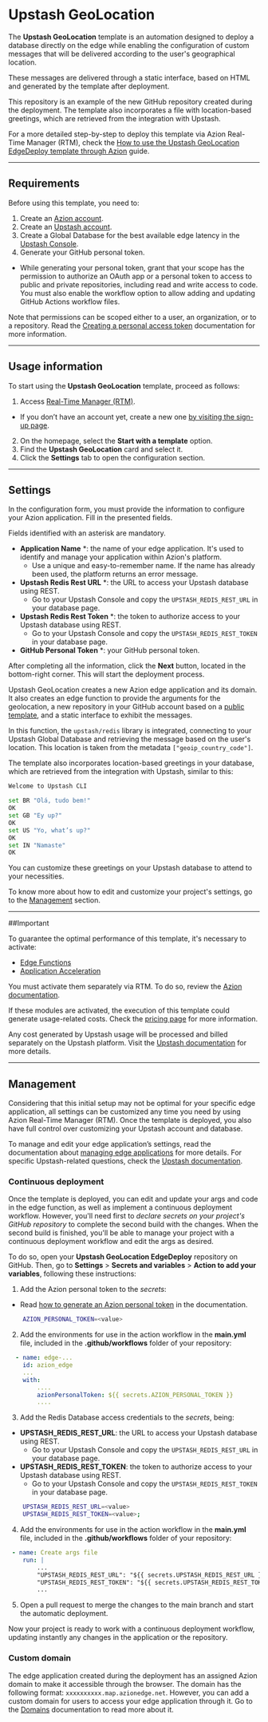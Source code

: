 # Upstash GeoLocation

The **Upstash GeoLocation** template is an automation designed to deploy a database directly on the edge while enabling the configuration of custom messages that will be delivered according to the user's geographical location.

These messages are delivered through a static interface, based on HTML and generated by the template after deployment. 

This repository is an example of the new GitHub repository created during the deployment. The template also incorporates a file with location-based greetings, which are retrieved from the integration with Upstash.

For a more detailed step-by-step to deploy this template via Azion Real-Time Manager (RTM), check the [How to use the Upstash GeoLocation EdgeDeploy template through Azion](https://www.azion.com/en/documentation/products/guides/upstash-geolocation-edgedeploy/) guide.

---

## Requirements

Before using this template, you need to:

1. Create an [Azion account](https://manager.azion.com/signup).
2. Create an [Upstash account](https://console.upstash.com/login).
3. Create a Global Database for the best available edge latency in the [Upstash Console](https://console.upstash.com/).
4. Generate your GitHub personal token.
* While generating your personal token, grant that your scope has the permission to authorize an OAuth app or a personal token to access to public and private repositories, including read and write access to code. You must also enable the workflow option to allow adding and updating GitHub Actions workflow files.

Note that permissions can be scoped either to a user, an organization, or to a repository. Read the [Creating a personal access token](https://docs.github.com/en/authentication/keeping-your-account-and-data-secure/managing-your-personal-access-tokens#creating-a-personal-access-token-classic) documentation for more information.

---

## Usage information

To start using the **Upstash GeoLocation** template, proceed as follows:

1. Access [Real-Time Manager (RTM)](https://manager.azion.com/).
- If you don’t have an account yet, create a new one [by visiting the sign-up page](https://manager.azion.com/signup/).
2. On the homepage, select the **Start with a template** option.
3. Find the **Upstash GeoLocation** card and select it.
4. Click the **Settings** tab to open the configuration section.

---

## Settings

In the configuration form, you must provide the information to configure your Azion application. Fill in the presented fields. 

Fields identified with an asterisk are mandatory.

- **Application Name** *: the name of your edge application. It's used to identify and manage your application within Azion's platform.
  - Use a unique and easy-to-remember name. If the name has already been used, the platform returns an error message.
- **Upstash Redis Rest URL** *: the URL to access your Upstash database using REST.
  - Go to your Upstash Console and copy the `UPSTASH_REDIS_REST_URL` in your database page.
- **Upstash Redis Rest Token** *: the token to authorize access to your Upstash database using REST. 
  - Go to your Upstash Console and copy the `UPSTASH_REDIS_REST_TOKEN` in your database page.
- **GitHub Personal Token** *: your GitHub personal token.

After completing all the information, click the **Next** button, located in the bottom-right corner. This will start the deployment process.

Upstash GeoLocation creates a new Azion edge application and its domain. It also creates an edge function to provide the arguments for the geolocation, a new repository in your GitHub account based on a [public template](https://github.com/aziontech/azion-samples/tree/dev/templates/upstash-geolocation), and a static interface to exhibit the messages.

In this function, the `upstash/redis` library is integrated, connecting to your Upstash Global Database and retrieving the message based on the user's location. This location is taken from the metadata `["geoip_country_code"]`.

The template also incorporates location-based greetings in your database, which are retrieved from the integration with Upstash, similar to this:

```bash
Welcome to Upstash CLI

set BR "Olá, tudo bem!"
OK
set GB "Ey up?"
OK
set US "Yo, what’s up?"
OK
set IN "Namaste"
OK
```
You can customize these greetings on your Upstash database to attend to your necessities.

To know more about how to edit and customize your project's settings, go to the [Management](#management) section.

---

##Important

To guarantee the optimal performance of this template, it's necessary to activate:

* [Edge Functions](/en/documentation/products/edge-application/edge-functions/)
* [Application Acceleration](https://www.azion.com/en/documentation/products/edge-application/application-acceleration/)

You must activate them separately via RTM. To do so, review the [Azion documentation](https://www.azion.com/en/documentation/products/guides/upstash-geolocation-edgedeploy/).

If these modules are activated, the execution of this template could generate usage-related costs. Check the [pricing page](https://www.azion.com/en/pricing/) for more information.

Any cost generated by Upstash usage will be processed and billed separately on the Upstash platform. Visit the [Upstash documentation](https://docs.upstash.com/redis/features/globaldatabase#pricing) for more details. 

---

## Management

Considering that this initial setup may not be optimal for your specific edge application, all settings can be customized any time you need by using Azion Real-Time Manager (RTM). Once the template is deployed, you also have full control over customizing your Upstash account and database.

To manage and edit your edge application’s settings, read the documentation about [managing edge applications](https://www.azion.com/en/documentation/products/edge-application/first-steps/) for more details. For specific Upstash-related questions, check the [Upstash documentation](https://docs.upstash.com/).

### Continuous deployment

Once the template is deployed, you can edit and update your args and code in the edge function, as well as implement a continuous deployment workflow. However, you'll need first to *declare secrets on your project's GitHub repository* to complete the second build with the changes. When the second build is finished, you'll be able to manage your project with a continuous deployment workflow and edit the args as desired.

To do so, open your **Upstash GeoLocation EdgeDeploy** repository on GitHub. Then, go to **Settings** > **Secrets and variables** > **Action to add your variables**, following these instructions:

1. Add the Azion personal token to the *secrets*:
- Read [how to generate an Azion personal token](https://www.azion.com/en/documentation/products/guides/personal-tokens/) in the documentation.

```bash
    AZION_PERSONAL_TOKEN=<value>
```

2. Add the environments for use in the action workflow in the **main.yml** file, included in the **.github/workflows** folder of your repository:

```yml
  - name: edge-...
    id: azion_edge
    ...
    with:
        ....
        azionPersonalToken: ${{ secrets.AZION_PERSONAL_TOKEN }}
        ....

```

3. Add the Redis Database access credentials to the *secrets*, being:

- **UPSTASH_REDIS_REST_URL**: the URL to access your Upstash database using REST.
  - Go to your Upstash Console and copy the `UPSTASH_REDIS_REST_URL` in your database page.
- **UPSTASH_REDIS_REST_TOKEN**: the token to authorize access to your Upstash database using REST.
  - Go to your Upstash Console and copy the `UPSTASH_REDIS_REST_TOKEN` in your database page.

```bash
    UPSTASH_REDIS_REST_URL=<value>
    UPSTASH_REDIS_REST_TOKEN=<value>;
```

4. Add the environments for use in the action workflow in the **main.yml** file, included in the **.github/workflows** folder of your repository:

```yml
 - name: Create args file
    run: |
        ...
        "UPSTASH_REDIS_REST_URL": "${{ secrets.UPSTASH_REDIS_REST_URL }}",
        "UPSTASH_REDIS_REST_TOKEN": "${{ secrets.UPSTASH_REDIS_REST_TOKEN }}",
        ...
```

5. Open a pull request to merge the changes to the main branch and start the automatic deployment.

Now your project is ready to work with a continuous deployment workflow, updating instantly any changes in the application or the repository. 

### Custom domain

The edge application created during the deployment has an assigned Azion domain to make it accessible through the browser. The domain has the following format: `xxxxxxxxxx.map.azionedge.net`. However, you can add a custom domain for users to access your edge application through it. Go to the [Domains](https://www.azion.com/en/documentation/products/edge-application/domains/) documentation to read more about it.
